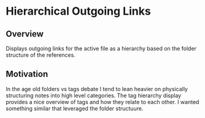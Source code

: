 # Hierarchical Outgoing Links

## Overview
Displays outgoing links for the active file as a hierarchy based on the folder structure of the references.

## Motivation
In the age old folders vs tags debate I tend to lean heavier on physically structuring notes into high level categories. The tag hierarchy display provides a nice overview of tags and how they relate to each other. I wanted something similar that leveraged the folder structuure.

## 